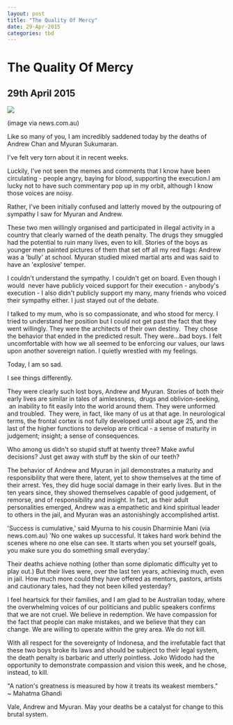 ```yaml
---
layout: post
title: "The Quality Of Mercy"
date: 29-Apr-2015
categories: tbd
---
```


# The Quality Of Mercy

## 29th April 2015

<img class="photo-horiz" src="http://resources0.news.com.au/images/2015/02/01/1227204/319280-b8184cda-a9c8-11e4-b4a3-9d4f296075c1.jpg" />

(image via news.com.au)

Like so many of you,   I am incredibly saddened today by the deaths of Andrew Chan and Myuran Sukumaran.

I've felt very torn about it in recent weeks.

Luckily,   I've not seen the memes and comments that I know have been circulating - people angry,   baying for blood, supporting the execution.I am lucky not to have such commentary pop up in my orbit, although I know those voices are noisy.

Rather, I've been initially confused and latterly moved by the outpouring of sympathy I saw for Myuran and Andrew.

These two men willingly organised and participated in illegal activity in a country that clearly warned of the death penalty. The drugs they smuggled had the potential to ruin many lives, even to kill. Stories of the boys as younger men painted pictures of them that set off all my red flags: Andrew was a 'bully' at school. Myuran studied mixed martial arts and was said to have an 'explosive' temper.

I couldn't understand the sympathy. I couldn't get on board. Even though I would  never have publicly voiced support for their execution - anybody's execution - I also didn't publicly support my many, many friends who voiced their sympathy either. I just stayed out of the debate.

I talked to my mum, who is so compassionate, and who stood for mercy. I tried to understand her position but I could not get past the fact that they went willingly. They were the architects of their own destiny.  They chose the behavior that ended in the predicted result. They were...bad boys. I felt uncomfortable with how we all seemed to be enforcing our values, our laws upon another sovereign nation. I quietly wrestled with my feelings.

Today, I am so sad.

I see things differently.

They were clearly such lost boys, Andrew and Myuran. Stories of both their early lives are similar in tales of aimlessness,  drugs and oblivion-seeking,  an inability to fit easily into the world around them. They were unformed and troubled.  They were, in fact, like many of us at that age. In neurological terms, the frontal cortex is not fully developed until about age 25, and the last of the higher functions to develop are critical - a sense of maturity in judgement; insight; a sense of consequences.

Who among us didn't so stupid stuff at twenty three? Make awful decisions? Just get away with stuff by the skin of our teeth?

The behavior of Andrew and Myuran in jail demonstrates a maturity and responsibility that were there, latent, yet to show themselves at the time of their arrest. Yes, they did huge social damage in their early lives. But in the ten years since, they showed themselves capable of good judgement, of remorse, and of responsibility and insight. In fact, as their adult personalities emerged, Andrew was a empathetic and kind spiritual leader to others in the jail, and Myuran was an astonishingly accomplished artist.

'Success is cumulative,' said Myurna to his cousin Dharminie Mani (via news.com.au) 'No one wakes up successful. It takes hard work behind the scenes where no one else can see. It starts when you set yourself goals, you make sure you do something small everyday.'

Their deaths achieve nothing (other than some diplomatic difficulty yet to play out.) But their lives were, over the last ten years, achieving much, even in jail. How much more could they have offered as mentors, pastors, artists and cautionary tales, had they not been killed yesterday?

I feel heartsick for their families, and I am glad to be Australian today, where the overwhelming voices of our politicians and public speakers confirms that we are not cruel. We believe in redemption. We have compassion for the fact that people can make mistakes, and we believe that they can change. We are willing to operate within the grey area. We do not kill.

With all respect for the sovereignty of Indonesa, and the irrefutable fact that these two boys broke its laws and should be subject to their legal system, the death penalty is barbaric and utterly pointless. Joko Widodo had the opportunity to demonstrate compassion and vision this week, and he chose, instead, to kill.

"A nation's greatness is measured by how it treats its weakest members." ~ Mahatma Ghandi

Vale, Andrew and Myuran. May your deaths be a catalyst for change to this brutal system.
